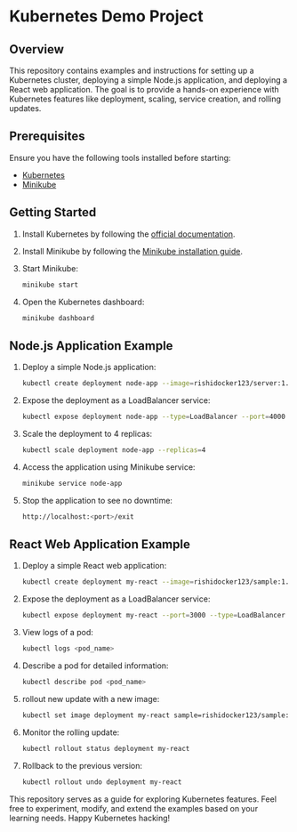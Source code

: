 # Kubernetes Demo Project

## Overview

This repository contains examples and instructions for setting up a Kubernetes cluster, deploying a simple Node.js application, and deploying a React web application. The goal is to provide a hands-on experience with Kubernetes features like deployment, scaling, service creation, and rolling updates.

## Prerequisites

Ensure you have the following tools installed before starting:

- [Kubernetes](https://kubernetes.io/docs/tasks/tools/)
- [Minikube](https://minikube.sigs.k8s.io/docs/start/)

## Getting Started

1. Install Kubernetes by following the [official documentation](https://kubernetes.io/docs/tasks/tools/).

2. Install Minikube by following the [Minikube installation guide](https://minikube.sigs.k8s.io/docs/start/).

3. Start Minikube:

   ```bash
   minikube start
   ```

4. Open the Kubernetes dashboard:

   ```bash
   minikube dashboard
   ```

## Node.js Application Example

1. Deploy a simple Node.js application:

   ```bash
   kubectl create deployment node-app --image=rishidocker123/server:1.0
   ```

2. Expose the deployment as a LoadBalancer service:

   ```bash
   kubectl expose deployment node-app --type=LoadBalancer --port=4000
   ```

3. Scale the deployment to 4 replicas:

   ```bash
   kubectl scale deployment node-app --replicas=4
   ```

4. Access the application using Minikube service:

   ```bash
   minikube service node-app
   ```

5. Stop the application to see no downtime:

   ```bash
   http://localhost:<port>/exit
   ```

## React Web Application Example

1. Deploy a simple React web application:

   ```bash
   kubectl create deployment my-react --image=rishidocker123/sample:1.0
   ```

2. Expose the deployment as a LoadBalancer service:

   ```bash
   kubectl expose deployment my-react --port=3000 --type=LoadBalancer
   ```

3. View logs of a pod:

   ```bash
   kubectl logs <pod_name>
   ```

4. Describe a pod for detailed information:

   ```bash
   kubectl describe pod <pod_name>
   ```

5. rollout new update with a new image:

   ```bash
   kubectl set image deployment my-react sample=rishidocker123/sample:1.1
   ```

6. Monitor the rolling update:

   ```bash
   kubectl rollout status deployment my-react
   ```

7. Rollback to the previous version:

   ```bash
   kubectl rollout undo deployment my-react
   ```

This repository serves as a guide for exploring Kubernetes features. Feel free to experiment, modify, and extend the examples based on your learning needs. Happy Kubernetes hacking!
